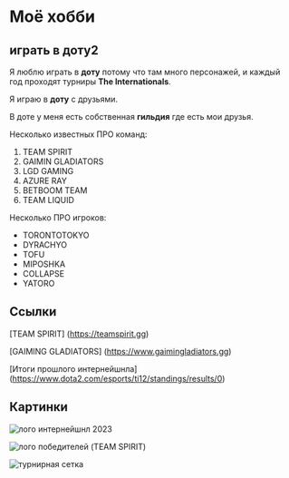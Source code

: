 # Моё хобби

## играть в доту2

Я люблю играть в **доту** потому что там много персонажей, и каждый год проходят турниры **The Internationals**.

Я играю в **доту** с друзьями. 

В доте у меня есть собственная **гильдия** где есть мои друзья.

Несколько известных ПРО команд:
1. TEAM SPIRIT
2. GAIMIN GLADIATORS
3. LGD GAMING
4. AZURE RAY
5. BETBOOM TEAM
6. TEAM LIQUID

Несколько ПРО игроков:
* TORONTOTOKYO
* DYRACHYO
* TOFU
* MIPOSHKA
* COLLAPSE
* YATORO

## Ссылки
[TEAM SPIRIT] (https://teamspirit.gg)

[GAIMING GLADIATORS] (https://www.gaimingladiators.gg)

[Итоги прошлого интернейшнла] (https://www.dota2.com/esports/ti12/standings/results/0)

## Картинки

![лого интернейшнл 2023](https://cybersport.metaratings.ru/storage/images/85/c8/85c8f52c320503972c35e38e7aea96b3.png)

![лого победителей (TEAM SPIRIT)](https://virtus-img.cdnvideo.ru/images/as-is/plain/fb/fb144e9ffe0a2cf6bab0cf207a21ee4f.png)

![турнирная сетка](https://photobooth.cdn.sports.ru/preset/news/c/03/94522b8134dd581c5158cfd012999.jpeg)
